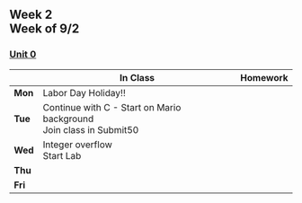 <meta http-equiv="refresh" content="300"/>

## Week 2<br>Week of 9/2 

### [Unit 0](/apcsp/curriculum/0)

  |       |In Class               |Homework   |
  |-------|---------              |---------  |
  |**Mon**|Labor Day Holiday!! | |
  |**Tue**|Continue with C - Start on Mario background<br>Join class in Submit50 | |
  |**Wed**|Integer overflow<br>Start Lab | |
  |**Thu**| | |
  |**Fri**| | |
